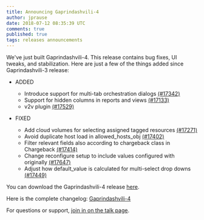 ```yaml
---
title: Announcing Gaprindashvili-4
author: jprause
date: 2018-07-12 08:35:39 UTC
comments: true
published: true
tags: releases announcements
---
```


We've just built Gaprindashvili-4. This release contains bug fixes, UI tweaks, and stabilization.
Here are just a few of the things added since Gaprindashvili-3 release:

- ADDED
  * Introduce support for multi-tab orchestration dialogs [(#17342)](https://github.com/ManageIQ/manageiq/pull/17342)
  * Support for hidden columns in reports and views [(#17133)](https://github.com/ManageIQ/manageiq/pull/17133)
  * v2v plugin [(#17529)](https://github.com/ManageIQ/manageiq/pull/17529)

- FIXED 
  * Add cloud volumes for selecting assigned tagged resources [(#17271)](https://github.com/ManageIQ/manageiq/pull/17271)
  * Avoid duplicate host load in allowed_hosts_obj [(#17402)](https://github.com/ManageIQ/manageiq/pull/17402)
  * Filter relevant fields also according to chargeback class in Chargeback [(#17414)](https://github.com/ManageIQ/manageiq/pull/17414)
  * Change reconfigure setup to include values configured with originally [(#17647)](https://github.com/ManageIQ/manageiq/pull/17647)
  * Adjust how default_value is calculated for multi-select drop downs [(#17449)](https://github.com/ManageIQ/manageiq/pull/17449)

You can download the Gaprindashvili-4 release [here](http://manageiq.org/download/).

Here is the complete changelog:
[Gaprindashvili-4](https://github.com/ManageIQ/manageiq/blob/gaprindashvili/CHANGELOG.md)

For questions or support,
[join in on the talk page](http://talk.manageiq.org/).
